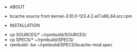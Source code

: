 + ABOUT
- bcache source from kernel-3.10.0-123.4.2.el7.x86_64.src.rpm

+ INSTALLATION
- cp SOURCES/* ~/rpmbuild/SOURCES/
- cp SPECS/* ~/rpmbuild/SPECS/
- rpmbuild -ba ~/rpmbuild/SPECS/bcache-mod.spec
